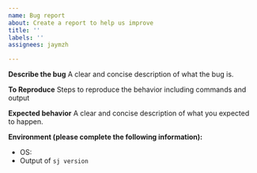 ```yaml
---
name: Bug report
about: Create a report to help us improve
title: ''
labels: ''
assignees: jaymzh

---
```


**Describe the bug**
A clear and concise description of what the bug is.

**To Reproduce**
Steps to reproduce the behavior including commands and output

**Expected behavior**
A clear and concise description of what you expected to happen.

**Environment (please complete the following information):**
 - OS: 
 - Output of `sj version`
